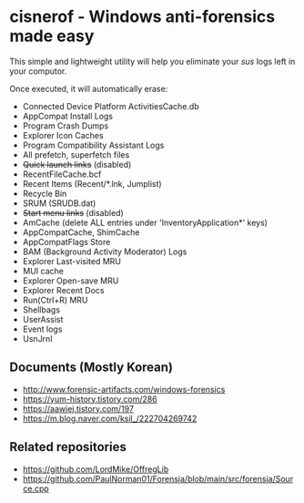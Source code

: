 # cisnerof - Windows anti-forensics made easy

This simple and lightweight utility will help you eliminate your *sus* logs left in your computor.

Once executed, it will automatically erase:

* Connected Device Platform ActivitiesCache.db
* AppCompat Install Logs
* Program Crash Dumps
* Explorer Icon Caches
* Program Compatibility Assistant Logs
* All prefetch, superfetch files
* ~~Quick launch links~~ (disabled)
* RecentFileCache.bcf
* Recent Items (Recent/*.lnk, Jumplist)
* Recycle Bin
* SRUM (SRUDB.dat)
* ~~Start menu links~~ (disabled)
* AmCache (delete ALL entries under 'InventoryApplication*' keys)
* AppCompatCache, ShimCache
* AppCompatFlags Store
* BAM (Background Activity Moderator) Logs
* Explorer Last-visited MRU
* MUI cache
* Explorer Open-save MRU
* Explorer Recent Docs
* Run(Ctrl+R) MRU
* Shellbags
* UserAssist
* Event logs
* UsnJrnl

## Documents (Mostly Korean)

* http://www.forensic-artifacts.com/windows-forensics
* https://yum-history.tistory.com/286
* https://aawjej.tistory.com/197
* https://m.blog.naver.com/ksil_/222704269742

## Related repositories

* https://github.com/LordMike/OffregLib
* https://github.com/PaulNorman01/Forensia/blob/main/src/forensia/Source.cpp
